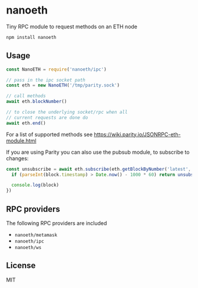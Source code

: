 # nanoeth

Tiny RPC module to request methods on an ETH node

``` sh
npm install nanoeth
```

## Usage

``` js
const NanoETH = require('nanoeth/ipc')

// pass in the ipc socket path
const eth = new NanoETH('/tmp/parity.sock')

// call methods
await eth.blockNumber()

// to close the underlying socket/rpc when all
// current requests are done do
await eth.end()
```

For a list of supported methods see https://wiki.parity.io/JSONRPC-eth-module.html

If you are using Parity you can also use the pubsub module, to subscribe to
changes:

```js
const unsubscribe = await eth.subscribe(eth.getBlockByNumber('latest', false), function (block) {
  if (parseInt(block.timestamp) > Date.now() - 1000 * 60) return unsubscribe()

  console.log(block)
})
```

## RPC providers

The following RPC providers are included

* `nanoeth/metamask`
* `nanoeth/ipc`
* `nanoeth/ws`

## License

MIT
